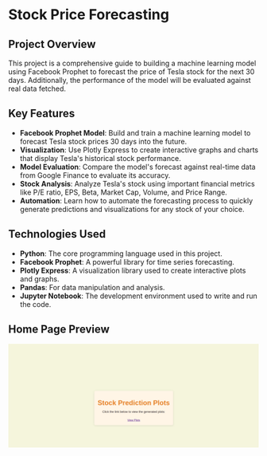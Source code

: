 # Stock Price Forecasting

## Project Overview

This project is a comprehensive guide to building a machine learning model using Facebook Prophet to forecast the price of Tesla stock for the next 30 days. Additionally, the performance of the model will be evaluated against real data fetched.

## Key Features

- **Facebook Prophet Model**: Build and train a machine learning model to forecast Tesla stock prices 30 days into the future.
- **Visualization**: Use Plotly Express to create interactive graphs and charts that display Tesla's historical stock performance.
- **Model Evaluation**: Compare the model's forecast against real-time data from Google Finance to evaluate its accuracy.
- **Stock Analysis**: Analyze Tesla's stock using important financial metrics like P/E ratio, EPS, Beta, Market Cap, Volume, and Price Range.
- **Automation**: Learn how to automate the forecasting process to quickly generate predictions and visualizations for any stock of your choice.

## Technologies Used

- **Python**: The core programming language used in this project.
- **Facebook Prophet**: A powerful library for time series forecasting.
- **Plotly Express**: A visualization library used to create interactive plots and graphs.
- **Pandas**: For data manipulation and analysis.
- **Jupyter Notebook**: The development environment used to write and run the code.

## Home Page Preview

![Home Page](images/home_screenshot.png)
